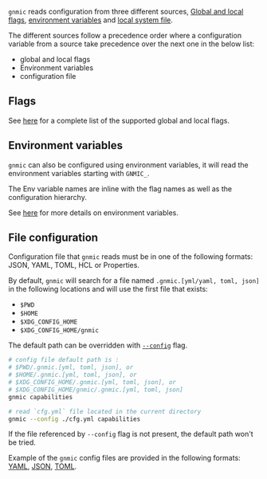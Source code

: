 `gnmic` reads configuration from three different sources,
[Global and local flags](configuration_flags.md), [environment variables](configuration_env.md) and [local system file](configuration_file.md).

The different sources follow a precedence order where a configuration variable from a source take precedence over the next one in the below list:

- global and local flags
- Environment variables
- configuration file

## Flags

See [here](configuration_flags.md) for a complete list of the supported global and local flags.

## Environment variables

`gnmic` can also be configured using environment variables, it will read the environment variables starting with `GNMIC_`.

The Env variable names are inline with the flag names as well as the configuration hierarchy.

See [here](configuration_env.md) for more details on environment variables.
## File configuration
Configuration file that `gnmic` reads must be in one of the following formats: JSON, YAML, TOML, HCL or Properties.  

By default, `gnmic` will search for a file named `.gnmic.[yml/yaml, toml, json]` in the following locations and will use the first file that exists:

* `$PWD`
* `$HOME`
* `$XDG_CONFIG_HOME`
* `$XDG_CONFIG_HOME/gnmic`

The default path can be overridden with [`--config`](../global_flags.md#config) flag.

```bash
# config file default path is :
# $PWD/.gnmic.[yml, toml, json], or
# $HOME/.gnmic.[yml, toml, json], or
# $XDG_CONFIG_HOME/.gnmic.[yml, toml, json], or
# $XDG_CONFIG_HOME/gnmic/.gnmic.[yml, toml, json]
gnmic capabilities

# read `cfg.yml` file located in the current directory
gnmic --config ./cfg.yml capabilities
```

If the file referenced by `--config` flag is not present, the default path won't be tried.

Example of the `gnmic` config files are provided in the following formats: [YAML](https://github.com/openconfig/gnmic/blob/main/config.yaml), [JSON](https://github.com/openconfig/gnmic/blob/main/config.json), [TOML](https://github.com/openconfig/gnmic/blob/main/config.toml).